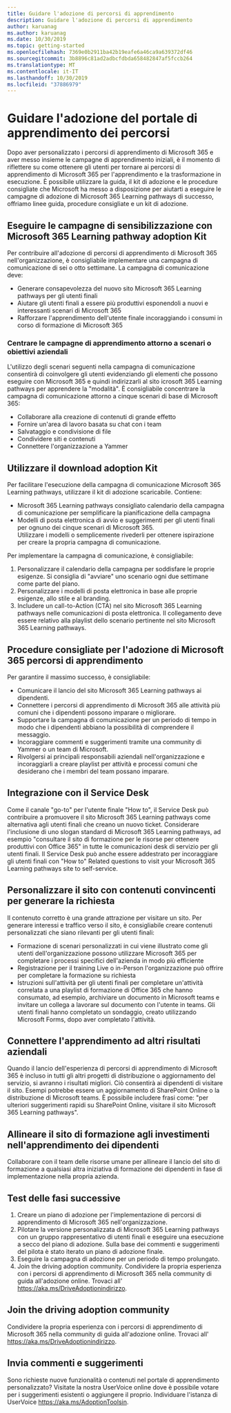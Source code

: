 ```yaml
---
title: Guidare l'adozione di percorsi di apprendimento
description: Guidare l'adozione di percorsi di apprendimento
author: karuanag
ms.author: karuanag
ms.date: 10/30/2019
ms.topic: getting-started
ms.openlocfilehash: 7369e0b2911ba42b19eafe6a46ca9a639372df46
ms.sourcegitcommit: 3b8896c81ad2adbcfdbda658482847af5fccb264
ms.translationtype: MT
ms.contentlocale: it-IT
ms.lasthandoff: 10/30/2019
ms.locfileid: "37886979"
---
```

# <a name="drive-adoption-of-your-learning-pathways-portal"></a>Guidare l'adozione del portale di apprendimento dei percorsi
Dopo aver personalizzato i percorsi di apprendimento di Microsoft 365 e aver messo insieme le campagne di apprendimento iniziali, è il momento di riflettere su come ottenere gli utenti per tornare ai percorsi di apprendimento di Microsoft 365 per l'apprendimento e la trasformazione in esecuzione. È possibile utilizzare la guida, il kit di adozione e le procedure consigliate che Microsoft ha messo a disposizione per aiutarti a eseguire le campagne di adozione di Microsoft 365 Learning pathways di successo, offriamo linee guida, procedure consigliate e un kit di adozione. 

## <a name="run-awareness-campaigns-with-microsoft-365-learning-pathway-adoption-kit"></a>Eseguire le campagne di sensibilizzazione con Microsoft 365 Learning pathway adoption Kit
Per contribuire all'adozione di percorsi di apprendimento di Microsoft 365 nell'organizzazione, è consigliabile implementare una campagna di comunicazione di sei o otto settimane. La campagna di comunicazione deve: 

- Generare consapevolezza del nuovo sito Microsoft 365 Learning pathways per gli utenti finali
- Aiutare gli utenti finali a essere più produttivi esponendoli a nuovi e interessanti scenari di Microsoft 365 
- Rafforzare l'apprendimento dell'utente finale incoraggiando i consumi in corso di formazione di Microsoft 365

### <a name="center-your-learning-campaigns-around-scenarios-or-business-goals"></a>Centrare le campagne di apprendimento attorno a scenari o obiettivi aziendali
L'utilizzo degli scenari seguenti nella campagna di comunicazione consentirà di coinvolgere gli utenti evidenziando gli elementi che possono eseguire con Microsoft 365 e quindi indirizzarli al sito icrosoft 365 Learning pathways per apprendere la "modalità". È consigliabile concentrare la campagna di comunicazione attorno a cinque scenari di base di Microsoft 365:

- Collaborare alla creazione di contenuti di grande effetto
- Fornire un'area di lavoro basata su chat con i team
- Salvataggio e condivisione di file
- Condividere siti e contenuti
- Connettere l'organizzazione a Yammer

## <a name="use-the-download-adoption-kit"></a>Utilizzare il download adoption Kit
Per facilitare l'esecuzione della campagna di comunicazione Microsoft 365 Learning pathways, utilizzare il kit di adozione scaricabile. Contiene: 

- Microsoft 365 Learning pathways consigliato calendario della campagna di comunicazione per semplificare la pianificazione della campagna
- Modelli di posta elettronica di avvio e suggerimenti per gli utenti finali per ognuno dei cinque scenari di Microsoft 365.    
Utilizzare i modelli o semplicemente rivederli per ottenere ispirazione per creare la propria campagna di comunicazione.

Per implementare la campagna di comunicazione, è consigliabile: 
1. Personalizzare il calendario della campagna per soddisfare le proprie esigenze. Si consiglia di "avviare" uno scenario ogni due settimane come parte del piano.
2. Personalizzare i modelli di posta elettronica in base alle proprie esigenze, allo stile e al branding.
3. Includere un call-to-Action (CTA) nel sito Microsoft 365 Learning pathways nelle comunicazioni di posta elettronica. Il collegamento deve essere relativo alla playlist dello scenario pertinente nel sito Microsoft 365 Learning pathways.

## <a name="microsoft-365-learning-pathways-adoption-best-practices"></a>Procedure consigliate per l'adozione di Microsoft 365 percorsi di apprendimento
Per garantire il massimo successo, è consigliabile:
- Comunicare il lancio del sito Microsoft 365 Learning pathways ai dipendenti.  
- Connettere i percorsi di apprendimento di Microsoft 365 alle attività più comuni che i dipendenti possono imparare o migliorare.
- Supportare la campagna di comunicazione per un periodo di tempo in modo che i dipendenti abbiano la possibilità di comprendere il messaggio.
- Incoraggiare commenti e suggerimenti tramite una community di Yammer o un team di Microsoft.
- Rivolgersi ai principali responsabili aziendali nell'organizzazione e incoraggiarli a creare playlist per attività e processi comuni che desiderano che i membri del team possano imparare.  

## <a name="integrate-with-your-service-desk"></a>Integrazione con il Service Desk
Come il canale "go-to" per l'utente finale "How to", il Service Desk può contribuire a promuovere il sito Microsoft 365 Learning pathways come alternativa agli utenti finali che creano un nuovo ticket. Considerare l'inclusione di uno slogan standard di Microsoft 365 Learning pathways, ad esempio "consultare il sito di formazione per le risorse per ottenere produttivi con Office 365" in tutte le comunicazioni desk di servizio per gli utenti finali. Il Service Desk può anche essere addestrato per incoraggiare gli utenti finali con "How to" Related questions to visit your Microsoft 365 Learning pathways site to self-service. 

## <a name="customize-the-site-with-compelling-content-to-generate-demand"></a>Personalizzare il sito con contenuti convincenti per generare la richiesta
Il contenuto corretto è una grande attrazione per visitare un sito. Per generare interessi e traffico verso il sito, è consigliabile creare contenuti personalizzati che siano rilevanti per gli utenti finali: 
- Formazione di scenari personalizzati in cui viene illustrato come gli utenti dell'organizzazione possono utilizzare Microsoft 365 per completare i processi specifici dell'azienda in modo più efficiente
- Registrazione per il training Live o in-Person l'organizzazione può offrire per completare la formazione su richiesta
- Istruzioni sull'attività per gli utenti finali per completare un'attività correlata a una playlist di formazione di Office 365 che hanno consumato, ad esempio, archiviare un documento in Microsoft teams e invitare un collega a lavorare sul documento con l'utente in teams. Gli utenti finali hanno completato un sondaggio, creato utilizzando Microsoft Forms, dopo aver completato l'attività.    

## <a name="connect-learning-to-other-business-outcomes"></a>Connettere l'apprendimento ad altri risultati aziendali
Quando il lancio dell'esperienza di percorsi di apprendimento di Microsoft 365 è incluso in tutti gli altri progetti di distribuzione o aggiornamento del servizio, si avranno i risultati migliori. Ciò consentirà ai dipendenti di visitare il sito. Esempi potrebbe essere un aggiornamento di SharePoint Online o la distribuzione di Microsoft teams. È possibile includere frasi come: "per ulteriori suggerimenti rapidi su SharePoint Online, visitare il sito Microsoft 365 Learning pathways".

## <a name="align-the-training-site-to-investments-in-your-employee-learning"></a>Allineare il sito di formazione agli investimenti nell'apprendimento dei dipendenti
Collaborare con il team delle risorse umane per allineare il lancio del sito di formazione a qualsiasi altra iniziativa di formazione dei dipendenti in fase di implementazione nella propria azienda.

## <a name="next-steps-test"></a>Test delle fasi successive
1.  Creare un piano di adozione per l'implementazione di percorsi di apprendimento di Microsoft 365 nell'organizzazione.
2.  Pilotare la versione personalizzata di Microsoft 365 Learning pathways con un gruppo rappresentativo di utenti finali e eseguire una esecuzione a secco del piano di adozione. Sulla base dei commenti e suggerimenti del pilota è stato iterato un piano di adozione finale.
3.  Eseguire la campagna di adozione per un periodo di tempo prolungato. 
4.  Join the driving adoption community. Condividere la propria esperienza con i percorsi di apprendimento di Microsoft 365 nella community di guida all'adozione online. Trovaci all' https://aka.ms/DriveAdoptionindirizzo. 

## <a name="join-the-driving-adoption-community"></a>Join the driving adoption community

Condividere la propria esperienza con i percorsi di apprendimento di Microsoft 365 nella community di guida all'adozione online.  Trovaci all' https://aka.ms/DriveAdoptionindirizzo.

## <a name="give-us-feedback"></a>Invia commenti e suggerimenti

Sono richieste nuove funzionalità o contenuti nel portale di apprendimento personalizzato?  Visitate la nostra UserVoice online dove è possibile votare per i suggerimenti esistenti o aggiungere il proprio.  Individuare l'istanza di UserVoice https://aka.ms/AdoptionToolsin.
